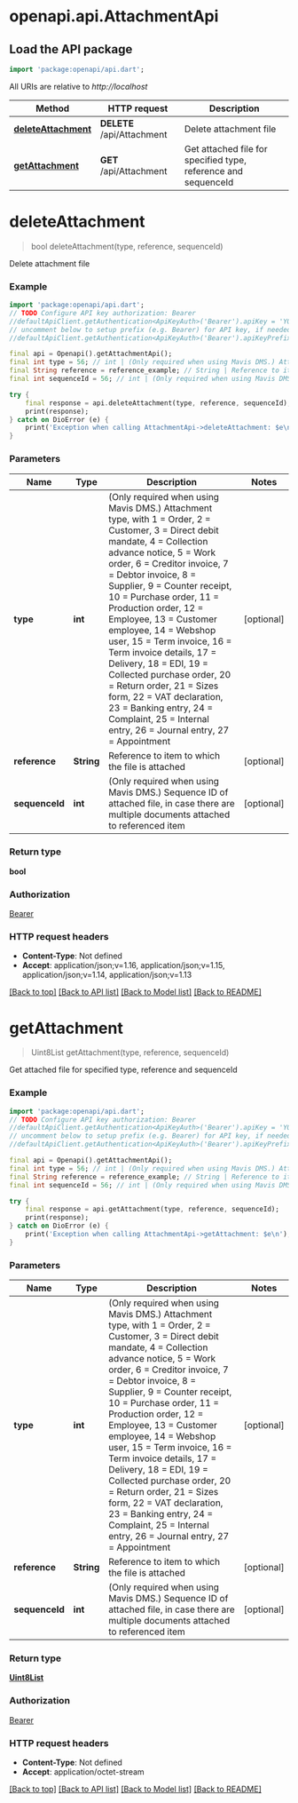 # openapi.api.AttachmentApi

## Load the API package
```dart
import 'package:openapi/api.dart';
```

All URIs are relative to *http://localhost*

Method | HTTP request | Description
------------- | ------------- | -------------
[**deleteAttachment**](AttachmentApi.md#deleteattachment) | **DELETE** /api/Attachment | Delete attachment file
[**getAttachment**](AttachmentApi.md#getattachment) | **GET** /api/Attachment | Get attached file for specified type, reference and sequenceId


# **deleteAttachment**
> bool deleteAttachment(type, reference, sequenceId)

Delete attachment file

### Example
```dart
import 'package:openapi/api.dart';
// TODO Configure API key authorization: Bearer
//defaultApiClient.getAuthentication<ApiKeyAuth>('Bearer').apiKey = 'YOUR_API_KEY';
// uncomment below to setup prefix (e.g. Bearer) for API key, if needed
//defaultApiClient.getAuthentication<ApiKeyAuth>('Bearer').apiKeyPrefix = 'Bearer';

final api = Openapi().getAttachmentApi();
final int type = 56; // int | (Only required when using Mavis DMS.) Attachment type, with 1 = Order, 2 = Customer, 3 = Direct debit mandate, 4 = Collection advance notice, 5 = Work order,    6 = Creditor invoice, 7 = Debtor invoice, 8 = Supplier, 9 = Counter receipt, 10 = Purchase order, 11 = Production order, 12 = Employee,    13 = Customer employee, 14 = Webshop user, 15 = Term invoice, 16 = Term invoice details, 17 = Delivery, 18 = EDI, 19 = Collected purchase order,    20 = Return order, 21 = Sizes form, 22 = VAT declaration, 23 = Banking entry, 24 = Complaint, 25 = Internal entry, 26 = Journal entry,    27 = Appointment
final String reference = reference_example; // String | Reference to item to which the file is attached
final int sequenceId = 56; // int | (Only required when using Mavis DMS.) Sequence ID of attached file, in case there are multiple documents attached to referenced item

try {
    final response = api.deleteAttachment(type, reference, sequenceId);
    print(response);
} catch on DioError (e) {
    print('Exception when calling AttachmentApi->deleteAttachment: $e\n');
}
```

### Parameters

Name | Type | Description  | Notes
------------- | ------------- | ------------- | -------------
 **type** | **int**| (Only required when using Mavis DMS.) Attachment type, with 1 = Order, 2 = Customer, 3 = Direct debit mandate, 4 = Collection advance notice, 5 = Work order,    6 = Creditor invoice, 7 = Debtor invoice, 8 = Supplier, 9 = Counter receipt, 10 = Purchase order, 11 = Production order, 12 = Employee,    13 = Customer employee, 14 = Webshop user, 15 = Term invoice, 16 = Term invoice details, 17 = Delivery, 18 = EDI, 19 = Collected purchase order,    20 = Return order, 21 = Sizes form, 22 = VAT declaration, 23 = Banking entry, 24 = Complaint, 25 = Internal entry, 26 = Journal entry,    27 = Appointment | [optional] 
 **reference** | **String**| Reference to item to which the file is attached | [optional] 
 **sequenceId** | **int**| (Only required when using Mavis DMS.) Sequence ID of attached file, in case there are multiple documents attached to referenced item | [optional] 

### Return type

**bool**

### Authorization

[Bearer](../README.md#Bearer)

### HTTP request headers

 - **Content-Type**: Not defined
 - **Accept**: application/json;v=1.16, application/json;v=1.15, application/json;v=1.14, application/json;v=1.13

[[Back to top]](#) [[Back to API list]](../README.md#documentation-for-api-endpoints) [[Back to Model list]](../README.md#documentation-for-models) [[Back to README]](../README.md)

# **getAttachment**
> Uint8List getAttachment(type, reference, sequenceId)

Get attached file for specified type, reference and sequenceId

### Example
```dart
import 'package:openapi/api.dart';
// TODO Configure API key authorization: Bearer
//defaultApiClient.getAuthentication<ApiKeyAuth>('Bearer').apiKey = 'YOUR_API_KEY';
// uncomment below to setup prefix (e.g. Bearer) for API key, if needed
//defaultApiClient.getAuthentication<ApiKeyAuth>('Bearer').apiKeyPrefix = 'Bearer';

final api = Openapi().getAttachmentApi();
final int type = 56; // int | (Only required when using Mavis DMS.) Attachment type, with 1 = Order, 2 = Customer, 3 = Direct debit mandate, 4 = Collection advance notice, 5 = Work order,    6 = Creditor invoice, 7 = Debtor invoice, 8 = Supplier, 9 = Counter receipt, 10 = Purchase order, 11 = Production order, 12 = Employee,    13 = Customer employee, 14 = Webshop user, 15 = Term invoice, 16 = Term invoice details, 17 = Delivery, 18 = EDI, 19 = Collected purchase order,    20 = Return order, 21 = Sizes form, 22 = VAT declaration, 23 = Banking entry, 24 = Complaint, 25 = Internal entry, 26 = Journal entry,    27 = Appointment
final String reference = reference_example; // String | Reference to item to which the file is attached
final int sequenceId = 56; // int | (Only required when using Mavis DMS.) Sequence ID of attached file, in case there are multiple documents attached to referenced item

try {
    final response = api.getAttachment(type, reference, sequenceId);
    print(response);
} catch on DioError (e) {
    print('Exception when calling AttachmentApi->getAttachment: $e\n');
}
```

### Parameters

Name | Type | Description  | Notes
------------- | ------------- | ------------- | -------------
 **type** | **int**| (Only required when using Mavis DMS.) Attachment type, with 1 = Order, 2 = Customer, 3 = Direct debit mandate, 4 = Collection advance notice, 5 = Work order,    6 = Creditor invoice, 7 = Debtor invoice, 8 = Supplier, 9 = Counter receipt, 10 = Purchase order, 11 = Production order, 12 = Employee,    13 = Customer employee, 14 = Webshop user, 15 = Term invoice, 16 = Term invoice details, 17 = Delivery, 18 = EDI, 19 = Collected purchase order,    20 = Return order, 21 = Sizes form, 22 = VAT declaration, 23 = Banking entry, 24 = Complaint, 25 = Internal entry, 26 = Journal entry,    27 = Appointment | [optional] 
 **reference** | **String**| Reference to item to which the file is attached | [optional] 
 **sequenceId** | **int**| (Only required when using Mavis DMS.) Sequence ID of attached file, in case there are multiple documents attached to referenced item | [optional] 

### Return type

[**Uint8List**](Uint8List.md)

### Authorization

[Bearer](../README.md#Bearer)

### HTTP request headers

 - **Content-Type**: Not defined
 - **Accept**: application/octet-stream

[[Back to top]](#) [[Back to API list]](../README.md#documentation-for-api-endpoints) [[Back to Model list]](../README.md#documentation-for-models) [[Back to README]](../README.md)


